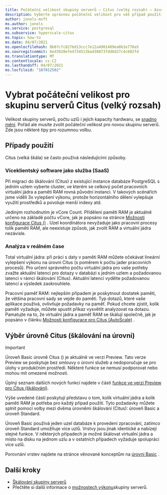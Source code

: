 ```yaml
---
title: Počáteční velikost skupiny serverů – Citus (velký rozsah) – Azure Database for PostgreSQL
description: Vyberte správnou počáteční velikost pro váš případ použití.
author: jonels-msft
ms.author: jonels
ms.service: postgresql
ms.subservice: hyperscale-citus
ms.topic: how-to
ms.date: 04/07/2021
ms.openlocfilehash: 8b87cfc8276d13ccc7e12a4901489ea0b1e770a5
ms.sourcegitcommit: 6ed3928efe4734513bad388737dd6d27c4c602fd
ms.translationtype: MT
ms.contentlocale: cs-CZ
ms.lasthandoff: 04/07/2021
ms.locfileid: "107012502"
---
```

# <a name="pick-initial-size-for-hyperscale-citus-server-group"></a>Vybrat počáteční velikost pro skupinu serverů Citus (velký rozsah)

Velikost skupiny serverů, počtu uzlů i jejich kapacity hardwaru, se [snadno mění](howto-hyperscale-scale-grow.md). Pořád ale musíte zvolit počáteční velikost pro novou skupinu serverů. Zde jsou některé tipy pro rozumnou volbu.

## <a name="use-cases"></a>Případy použití

Citus (velká škála) se často používá následujícími způsoby.

### <a name="multi-tenant-saas"></a>Víceklientský software jako služba (SaaS)

Při migraci do škálování (Citus) z existující instance databáze PostgreSQL s jedním uzlem vyberte cluster, ve kterém se celkový počet pracovních virtuální jádra a paměti RAM rovná původní instanci. V takových scénářích jsme viděli 3x vylepšení výkonu, protože horizontálního dělení vylepšuje využití prostředků a povoluje menší indexy atd.

Jediným rozhodnutím je vCore Count. Přidělení paměti RAM je aktuálně určeno na základě počtu vCore, jak je popsáno na stránce [Možnosti konfigurace Citus ()](concepts-hyperscale-configuration-options.md) .
Uzel koordinátora nevyžaduje jako pracovní procesy tolik paměti RAM, ale neexistuje způsob, jak zvolit RAM a virtuální jádra nezávisle.

### <a name="real-time-analytics"></a>Analýza v reálném čase

Total virtuální jádra: při práci s daty v paměti RAM můžete očekávat lineární vylepšení výkonu na úrovni Citus (s poměrem k počtu jader pracovních procesů). Pro určení správného počtu virtuální jádra pro vaše potřeby zvažte aktuální latenci pro dotazy v databázi s jedním uzlem a požadovanou latenci v rámci škálování (Citus). Aktuální latenci vydělte požadovanou latencí a výsledek zaokrouhlete.

Pracovní paměť RAM: nejlepším případem je poskytnout dostatek paměti, že většina pracovní sady se vejde do paměti. Typ dotazů, které vaše aplikace používá, ovlivňuje požadavky na paměť. Pokud chcete zjistit, kolik paměti vyžaduje, můžete spustit příkaz vysvětlit analyzovat na dotazu. Pamatujte na to, že virtuální jádra a paměť RAM se škálují společně, jak je popsáno v článku [Možnosti konfigurace pro Citus (AutoScale)](concepts-hyperscale-configuration-options.md) .

## <a name="choosing-a-hyperscale-citus-tier"></a>Výběr úrovně Citus (škálování na úrovni)

> [!IMPORTANT]
> Úroveň Basic úrovně Citus () je aktuálně ve verzi Preview.  Tato verze Preview se poskytuje bez smlouvy o úrovni služeb a nedoporučuje se pro úlohy v produkčním prostředí. Některé funkce se nemusí podporovat nebo mohou mít omezené možnosti.
>
> Úplný seznam dalších nových funkcí najdete v části [funkce ve verzi Preview pro Citus (škálování)](hyperscale-preview-features.md).

Výše uvedené části poskytují představu o tom, kolik virtuální jádra a kolik paměti RAM je potřeba pro každý případ použití. Tyto požadavky můžete splnit pomocí volby mezi dvěma úrovněmi škálování (Citus): úroveň Basic a úroveň Standard.

Úroveň Basic používá jeden uzel databáze k provedení zpracování, zatímco úroveň Standard umožňuje více uzlů. Vrstvy jsou jinak identické a nabízejí stejné funkce. V některých případech je možné škálovat virtuální jádra a místo na disku na jednom uzlu a v ostatních případech vyžaduje spolupráci více uzlů.

Porovnání vrstev najdete na stránce věnované konceptům na [úrovni Basic](concepts-hyperscale-tiers.md) .

## <a name="next-steps"></a>Další kroky

- [Škálování skupiny serverů](howto-hyperscale-scale-grow.md)
- Přečtěte si další informace o [možnostech výkonu](concepts-hyperscale-configuration-options.md)skupiny serverů.
